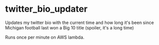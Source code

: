 # twitter_bio_updater
Updates my twitter bio with the current time and how long it's been since Michigan football last won a Big 10 title (spoiler, it's a long time)

Runs once per minute on AWS lambda.
